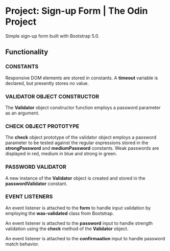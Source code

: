 # Project: Sign-up Form | The Odin Project

Simple sign-up form built with Bootstrap 5.0.

## Functionality

### CONSTANTS
Responsive DOM elements are stored in constants. A **timeout** variable is declared, but presently stores no value.

### VALIDATOR OBJECT CONSTRUCTOR
The **Validator** object constructor function employs a password parameter as an argument.

### CHECK OBJECT PROTOTYPE
The **check** object prototype of the validator object employs a password parameter to be tested against the regular expressions stored in the **strongPassword** and **mediumPassword** constants. Weak passwords are displayed in red, medium in blue and strong in green.

### PASSWORD VALIDATOR
A new instance of the **Validator** object is created and stored in the **passwordValidator** constant.

### EVENT LISTENERS
An event listener is attached to the **form** to handle input validation by employing the **was-validated** class from Bootstrap.

An event listener is attached to the **password** input to handle strength validation using the **check** method of the **Validator** object.

An event listener is attached to the **confirmaation** input to handle password match behavior.